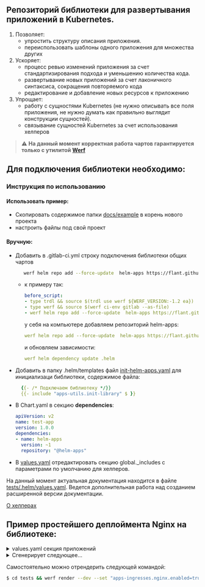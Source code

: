 ## Репозиторий библиотеки для развертывания приложений в Kubernetes.
1. Позволяет:
   *  упростить структуру описания приложения.
   *  переиспользовать шаблоны одного приложения для множества других
2. Ускоряет:
   * процесс ревью изменений приложения за счет стандартизирования подхода и уменьшению количества кода.
   * развертывание новых приложений за счет лаконичного синтаксиса, сокращения повторяемого кода
   * редактирование и добавление новых ресурсов к приложению
3. Упрощает:
   * работу с сущностями Kubernetes (не нужно описывать все поля приложения, не нужно думать как правильно выглядит конструкции сущностей).
   * связывание сущностей Kubernetes за счет использования хелперов

>  :warning: **На данный момент корректная работа чартов гарантируется только с утилитой** [**Werf**](https://werf.io)

## Для подключения библиотеки необходимо:
### Инструкция по использованию
#### Использовать пример:
* Скопировать содержимое папки [docs/example](/docs/example) в корень нового проекта
* настроить файлы под свой проект
#### Вручную:
* Добавить в .gitlab-ci.yml строку подключения библиотеки общих чартов
  ```bash
     werf helm repo add --force-update  helm-apps https://flant.github.io/helm-apps
  ```
  + к примеру так:
    ```yaml
    before_script:
    - type trdl && source $(trdl use werf ${WERF_VERSION:-1.2 ea})
    - type werf && source $(werf ci-env gitlab --as-file)
    - werf helm repo add --force-update  helm-apps https://flant.github.io/helm-apps
    ```
    у себя на компьютере добавляем репозиторий helm-apps:
    ```yaml
    werf helm repo add --force-update  helm-apps https://flant.github.io/helm-apps
    ```
    и обновляем зависимости:
    ```yaml
    werf helm dependency update .helm
    ```
* Добавить в папку .helm/templates файл [init-helm-apps.yaml](tests/.helm/templates/init-helm-apps.yaml) для инициализаци библиотеки, содержимое файла:
  ```yaml
    {{- /* Подключаем библиотеку */}}
    {{- include "apps-utils.init-library" $ }}
  ```
* В Chart.yaml в секцию **dependencies**:
  ```yaml
  apiVersion: v2
  name: test-app
  version: 1.0.0
  dependencies:
  - name: helm-apps
    version: ~1
    repository: "@helm-apps"
  ```
* В [values.yaml](docs/example/.helm/values.yaml) отредактировать секцию global._includes с параметрами по умолчанию для хелперов.

На данный момент актуальная документация находится в файле  [tests/.helm/values.yaml](tests/.helm/values.yaml). Ведется дополнительная работа над созданием расширенной версии документации.

[О хелперах]( docs/usage.md)

## Пример простейшего деплоймента Nginx на библиотеке:
<details>
<summary>values.yaml секция приложений</summary>

```yaml
global:
  ci_url: example.com
# ...
apps-stateless:
  # Приложение из примера в документации
  nginx:
    _include: ["apps-stateless-defaultApp"]
    replicas: 1
    containers:
      nginx:
        image:
          name: nginx
        ports: |
          - name: http
            containerPort: 80
        configFiles:
          default.conf:
            mountPath: /etc/nginx/templates/default.conf.template
            content: |
              server {
                listen         80 default_server;
                listen         [::]:80 default_server;
                server_name    {{ $.Values.global.ci_url }} {{ $.Values.global.ci_url }};
                root           /var/www/{{ $.Values.global.ci_url }};
                index          index.html;
                try_files $uri /index.html;
                location / {
                  proxy_set_header Authorization "Bearer ${SECRET_TOKEN}";
                  proxy_pass_header Authorization;
                  proxy_pass https://backend:3000;
                }
              }
        secretEnvVars:
          SECRET_TOKEN: "!!!secret-token-for-backend!!!"
    service:
      enabled: true
      ports: |
        - name: http
          port: 80

apps-ingresses:
  nginx:
    _include: ["apps-ingresses-defaultIngress"]
    host:  '{{ $.Values.global.ci_url }}'
    paths: |
      - path: /
        pathType: Prefix
        backend:
          service:
            name: nginx
            port:
              number: 80
    tls:
      enabled: true
```
</details>
<details>
<summary>Сгенерирует следующее...</summary>

```yaml
# Helm Apps Library: apps-stateless.nginx.podDisruptionBudget
apiVersion: policy/v1beta1
kind: PodDisruptionBudget
metadata:
  name: "nginx"
  labels:
    app: "nginx"
    chart: "tests"
    repo: ""
  annotations:
    project.werf.io/env: ""
    project.werf.io/name: test
    werf.io/version: v1.2.162
spec:
  selector:
    matchLabels:
      app: "nginx"
  maxUnavailable: "15%"
---
# Helm Apps Library: apps-stateless.nginx.containers.nginx.secretEnvVars
apiVersion: v1
kind: Secret
metadata:
  name: "envs-containers-nginx-nginx"
  labels:
    app: "nginx"
    chart: "tests"
    repo: ""
  annotations:
    project.werf.io/env: ""
    project.werf.io/name: test
    werf.io/version: v1.2.162
type: Opaque
data:
  "SECRET_TOKEN": "ISEhc2VjcmV0LXRva2VuLWZvci1iYWNrZW5kISEh"
---
# Helm Apps Library: apps-stateless.nginx.containers.nginx.configFiles.default.conf
apiVersion: v1
kind: ConfigMap
metadata:
  name: "config-containers-nginx-nginx-default-conf"
  labels:
    app: "nginx"
    chart: "tests"
    repo: ""
  annotations:
    project.werf.io/env: ""
    project.werf.io/name: test
    werf.io/version: v1.2.162
data:
  "default.conf": |
    server {
      listen         80 default_server;
      listen         [::]:80 default_server;
      server_name    example.com example.com;
      root           /var/www/example.com;
      index          index.html;
      try_files $uri /index.html;
      location / {
        proxy_set_header Authorization "Bearer ${SECRET_TOKEN}";
        proxy_pass_header Authorization;
        proxy_pass https://backend:3000;
      }
    }
---
# Helm Apps Library: apps-stateless.nginx.service
apiVersion: v1
kind: Service
metadata:
  name: "nginx"
  labels:
    app: "nginx"
    chart: "tests"
    repo: ""
  annotations:
    project.werf.io/env: ""
    project.werf.io/name: test
    werf.io/version: v1.2.162
spec:
  selector:
    app: "nginx"
  ports:
    - name: http
      port: 80
---
# Source: tests/templates/init-flant-apps-library.yaml
# Helm Apps Library: apps-stateless.nginx
apiVersion: apps/v1
kind: Deployment
metadata:
  name: "nginx"
  annotations:
    checksum/config: "19812d5210967fd69097dc991263af171c4071ebb455357bd49be2a0ca05acdd"
    project.werf.io/env: ""
    project.werf.io/name: test
    werf.io/version: v1.2.162
  labels:
    app: "nginx"
    chart: "tests"
    repo: ""
spec:
  strategy:
    rollingUpdate:
      maxSurge: 20%
      maxUnavailable: 50%
    type: RollingUpdate
  template:
    metadata:
      name: "nginx"
      annotations:
        checksum/config: "19812d5210967fd69097dc991263af171c4071ebb455357bd49be2a0ca05acdd"
      labels:
        app: "nginx"
        chart: "tests"
        repo: ""
    spec:
      containers:
        - name: "nginx"
          image: REPO:TAG
          envFrom:
            - secretRef:
                name: "envs-containers-nginx-nginx"
          resources:
          volumeMounts:
            - name: "config-containers-nginx-nginx-default-conf"
              subPath: "default.conf"
              mountPath: "/etc/nginx/templates/default.conf.template"
          ports:
            - name: http
              containerPort: 80
      imagePullSecrets:
        - name: registrysecret
      volumes:
        - name: "config-containers-nginx-nginx-default-conf"
          configMap:
            name: "config-containers-nginx-nginx-default-conf"
  selector:
    matchLabels:
      app: "nginx"
  revisionHistoryLimit: 3
  replicas: 1
---
# Source: tests/templates/init-flant-apps-library.yaml
# Helm Apps Library: apps-ingresses.nginx
apiVersion: networking.k8s.io/v1
kind: Ingress
metadata:
  name: "nginx"
  annotations:
    kubernetes.io/ingress.class: "nginx"
    project.werf.io/env: ""
    project.werf.io/name: test
    werf.io/version: v1.2.162
  labels:
    app: "nginx"
    chart: "tests"
    repo: ""
spec:
  tls:
    - secretName: nginx
  rules:
    - host: "example.com"
      http:
        paths:
          - path: /
            pathType: Prefix
            backend:
              service:
                name: nginx
                port:
                  number: 80
---
# Helm Apps Library: apps-ingresses.nginx.tls
apiVersion: cert-manager.io/v1
kind: Certificate
metadata:
  name: nginx
  annotations:
    project.werf.io/env: ""
    project.werf.io/name: test
    werf.io/version: v1.2.162
spec:
  secretName: nginx
  issuerRef:
    kind: ClusterIssuer
    name: letsencrypt
  dnsNames:
    - "example.com"
---
# Helm Apps Library: apps-stateless.nginx.verticalPodAutoscaler
apiVersion: autoscaling.k8s.io/v1
kind: VerticalPodAutoscaler
metadata:
  name: "nginx"
  labels:
    app: "nginx"
    chart: "tests"
    repo: ""
  annotations:
    project.werf.io/env: ""
    project.werf.io/name: test
    werf.io/version: v1.2.162
spec:
  targetRef:
    apiVersion: "apps/v1"
    kind: Deployment
    name: "nginx"
  updatePolicy:
    updateMode: "Off"
  resourcePolicy: {}
```
</details>

Самостоятельно можно отрендерить следующей командой:

```bash
$ cd tests && werf render --dev --set "apps-ingresses.nginx.enabled=true" --set "apps-stateless.nginx.enabled=true"
```
